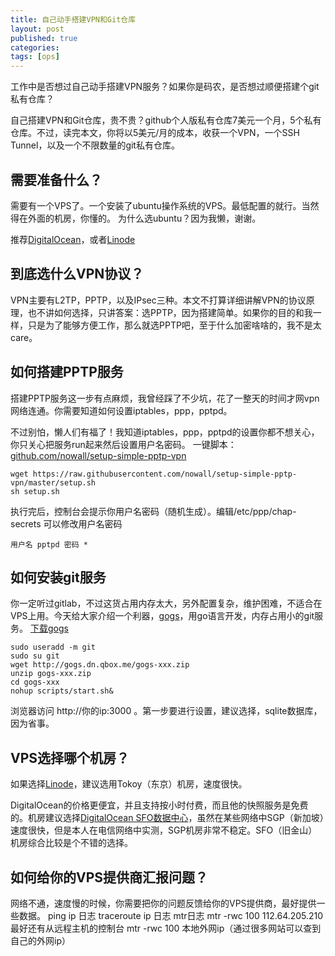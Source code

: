 ```yaml
---
title: 自己动手搭建VPN和Git仓库
layout: post
published: true
categories:
tags: [ops]
---
```


工作中是否想过自己动手搭建VPN服务？如果你是码农，是否想过顺便搭建个git私有仓库？

自己搭建VPN和Git仓库，贵不贵？github个人版私有仓库7美元一个月，5个私有仓库。不过，读完本文，你将以5美元/月的成本，收获一个VPN，一个SSH Tunnel，以及一个不限数量的git私有仓库。


## 需要准备什么？
需要有一个VPS了。一个安装了ubuntu操作系统的VPS。最低配置的就行。当然得在外面的机房，你懂的。
为什么选ubuntu？因为我懒，谢谢。

推荐[DigitalOcean](https://www.digitalocean.com/?refcode=6c7bd4a13044)，或者[Linode](https://www.linode.com/?r=94d2619aa76f5ffbd8d0869d575829f311322f69)

## 到底选什么VPN协议？
VPN主要有L2TP，PPTP，以及IPsec三种。本文不打算详细讲解VPN的协议原理，也不讲如何选择，只讲答案：选PPTP，因为搭建简单。如果你的目的和我一样，只是为了能够方便工作，那么就选PPTP吧，至于什么加密啥啥的，我不是太care。

## 如何搭建PPTP服务
搭建PPTP服务这一步有点麻烦，我曾经踩了不少坑，花了一整天的时间才网vpn网络连通。你需要知道如何设置iptables，ppp，pptpd。

不过别怕，懒人们有福了！我知道iptables，ppp，pptpd的设置你都不想关心，你只关心把服务run起来然后设置用户名密码。
一键脚本：[github.com/nowall/setup-simple-pptp-vpn](https://github.com/nowall/setup-simple-pptp-vpn/blob/master/setup.sh)

```
wget https://raw.githubusercontent.com/nowall/setup-simple-pptp-vpn/master/setup.sh
sh setup.sh
```

执行完后，控制台会提示你用户名密码（随机生成）。编辑/etc/ppp/chap-secrets 可以修改用户名密码

```
用户名 pptpd 密码 *
```

## 如何安装git服务
你一定听过gitlab，不过这货占用内存太大，另外配置复杂，维护困难，不适合在VPS上用。今天给大家介绍一个利器，[gogs](gogs.io)，用go语言开发，内存占用小的git服务。
[下载gogs](http://gogs.io/docs/installation/install_from_binary.html)

```
sudo useradd -m git
sudo su git
wget http://gogs.dn.qbox.me/gogs-xxx.zip
unzip gogs-xxx.zip
cd gogs-xxx
nohup scripts/start.sh&
```

浏览器访问 http://你的ip:3000 。第一步要进行设置，建议选择，sqlite数据库，因为省事。

## VPS选择哪个机房？

如果选择[Linode](https://www.linode.com/?r=94d2619aa76f5ffbd8d0869d575829f311322f69)，建议选用Tokoy（东京）机房，速度很快。

DigitalOcean的价格更便宜，并且支持按小时付费，而且他的快照服务是免费的。机房建议选择[DigitalOcean SFO数据中心](https://www.digitalocean.com/?refcode=6c7bd4a13044)，虽然在某些网络中SGP（新加坡）速度很快，但是本人在电信网络中实测，SGP机房非常不稳定。SFO（旧金山）机房综合比较是个不错的选择。

## 如何给你的VPS提供商汇报问题？

网络不通，速度慢的时候，你需要把你的问题反馈给你的VPS提供商，最好提供一些数据。
ping ip 日志
traceroute ip 日志
mtr日志
mtr -rwc 100 112.64.205.210
最好还有从远程主机的控制台 mtr -rwc 100 本地外网ip（通过很多网站可以查到自己的外网ip）
